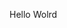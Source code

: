 Hello Wolrd
















































































































































































































































































































































































































































































































































































































































































































































































































































































































































































































































































































































































































































































































































































































































































































































































































































































































































































































































































































































































































































































































































































































































































































































































































































































































































































































































































































































































































































































































































































































































































































































































































































































































































































































































































































































































































































































































































































































































































































































































































































































































































































































































































































































































































































































































































































































































































































































